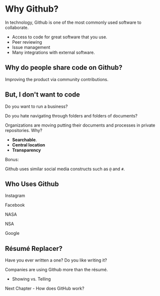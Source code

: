 # Why Github?

In technology, Github is one of the most commonly used software to collaborate.

- Access to code for great software that you use.
- Peer reviewing
- Issue management
- Many integrations with external software.

## Why do people share code on Github?

Improving the product via community contributions.


## But, I don't want to code

Do you want to run a business?

Do you hate navigating through folders and folders of documents?

Organizations are moving putting their documents and processes in private repositories. Why?
- **Searchable**.
- **Central location**
- **Transparency**

Bonus:

Github uses similar social media constructs such as `@` and `#`.

## Who Uses Github

Instagram

Facebook

NASA

NSA

Google

## Résumé Replacer?

Have you ever written a one? Do you like writing it?

Companies are using Github more than the résumé.
- Showing vs. Telling


Next Chapter - How does GitHub work?
